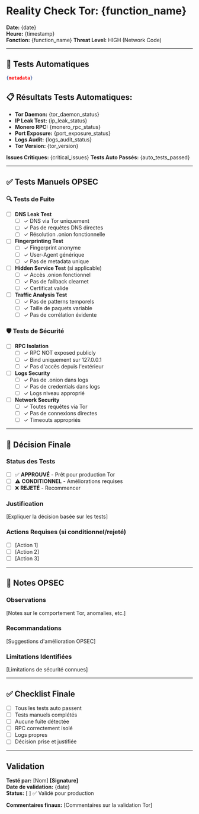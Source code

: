 # Reality Check Tor: {function_name}
**Date:** {date}  
**Heure:** {timestamp}  
**Fonction:** {function_name}
**Threat Level:** HIGH (Network Code)

---

## 🧅 Tests Automatiques
```json
{metadata}
```

## 📋 Résultats Tests Automatiques:
- **Tor Daemon:** {tor_daemon_status}
- **IP Leak Test:** {ip_leak_status}
- **Monero RPC:** {monero_rpc_status}
- **Port Exposure:** {port_exposure_status}
- **Logs Audit:** {logs_audit_status}
- **Tor Version:** {tor_version}

**Issues Critiques:** {critical_issues}
**Tests Auto Passés:** {auto_tests_passed}

---

## ✅ Tests Manuels OPSEC

### 🔍 Tests de Fuite
- [ ] **DNS Leak Test**
  - [ ] ✓ DNS via Tor uniquement
  - [ ] ✓ Pas de requêtes DNS directes
  - [ ] ✓ Résolution .onion fonctionnelle

- [ ] **Fingerprinting Test**
  - [ ] ✓ Fingerprint anonyme
  - [ ] ✓ User-Agent générique
  - [ ] ✓ Pas de metadata unique

- [ ] **Hidden Service Test** (si applicable)
  - [ ] ✓ Accès .onion fonctionnel
  - [ ] ✓ Pas de fallback clearnet
  - [ ] ✓ Certificat valide

- [ ] **Traffic Analysis Test**
  - [ ] ✓ Pas de patterns temporels
  - [ ] ✓ Taille de paquets variable
  - [ ] ✓ Pas de corrélation évidente

### 🛡️ Tests de Sécurité
- [ ] **RPC Isolation**
  - [ ] ✓ RPC NOT exposed publicly
  - [ ] ✓ Bind uniquement sur 127.0.0.1
  - [ ] ✓ Pas d'accès depuis l'extérieur

- [ ] **Logs Security**
  - [ ] ✓ Pas de .onion dans logs
  - [ ] ✓ Pas de credentials dans logs
  - [ ] ✓ Logs niveau approprié

- [ ] **Network Security**
  - [ ] ✓ Toutes requêtes via Tor
  - [ ] ✓ Pas de connexions directes
  - [ ] ✓ Timeouts appropriés

---

## 🎯 Décision Finale

### Status des Tests
- [ ] ✅ **APPROUVÉ** - Prêt pour production Tor
- [ ] ⚠️ **CONDITIONNEL** - Améliorations requises
- [ ] ❌ **REJETÉ** - Recommencer

### Justification
[Expliquer la décision basée sur les tests]

### Actions Requises (si conditionnel/rejeté)
- [ ] [Action 1]
- [ ] [Action 2]
- [ ] [Action 3]

---

## 📝 Notes OPSEC

### Observations
[Notes sur le comportement Tor, anomalies, etc.]

### Recommandations
[Suggestions d'amélioration OPSEC]

### Limitations Identifiées
[Limitations de sécurité connues]

---

## ✅ Checklist Finale

- [ ] Tous les tests auto passent
- [ ] Tests manuels complétés
- [ ] Aucune fuite détectée
- [ ] RPC correctement isolé
- [ ] Logs propres
- [ ] Décision prise et justifiée

---

## Validation

**Testé par:** [Nom] **[Signature]**  
**Date de validation:** {date}  
**Status:** [ ] ✅ Validé pour production

**Commentaires finaux:**
[Commentaires sur la validation Tor]